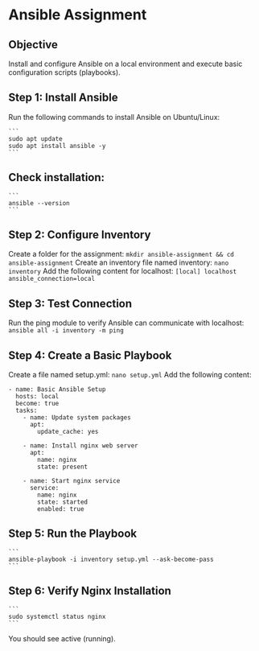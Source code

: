 # Ansible Assignment

## Objective
Install and configure Ansible on a local environment and execute basic configuration scripts (playbooks).


## Step 1: Install Ansible

Run the following commands to install Ansible on Ubuntu/Linux:

    ```
    sudo apt update
    sudo apt install ansible -y
    ```
## Check installation:
    ```
    ansible --version
    ```
## Step 2: Configure Inventory
Create a folder for the assignment:
    ```
    mkdir ansible-assignment && cd ansible-assignment
    ```
Create an inventory file named inventory:
    ```
    nano inventory
    ```
Add the following content for localhost:
    ```
    [local]
    localhost ansible_connection=local
    ```
## Step 3: Test Connection
Run the ping module to verify Ansible can communicate with localhost:
    ```
    ansible all -i inventory -m ping
    ```
## Step 4: Create a Basic Playbook
Create a file named setup.yml:
    ```
    nano setup.yml
    ```
Add the following content:
```
- name: Basic Ansible Setup
  hosts: local
  become: true
  tasks:
    - name: Update system packages
      apt:
        update_cache: yes

    - name: Install nginx web server
      apt:
        name: nginx
        state: present

    - name: Start nginx service
      service:
        name: nginx
        state: started
        enabled: true
```

## Step 5: Run the Playbook
    ```
    ansible-playbook -i inventory setup.yml --ask-become-pass
    ```
## Step 6: Verify Nginx Installation
    ```
    sudo systemctl status nginx
    ```

You should see active (running).





